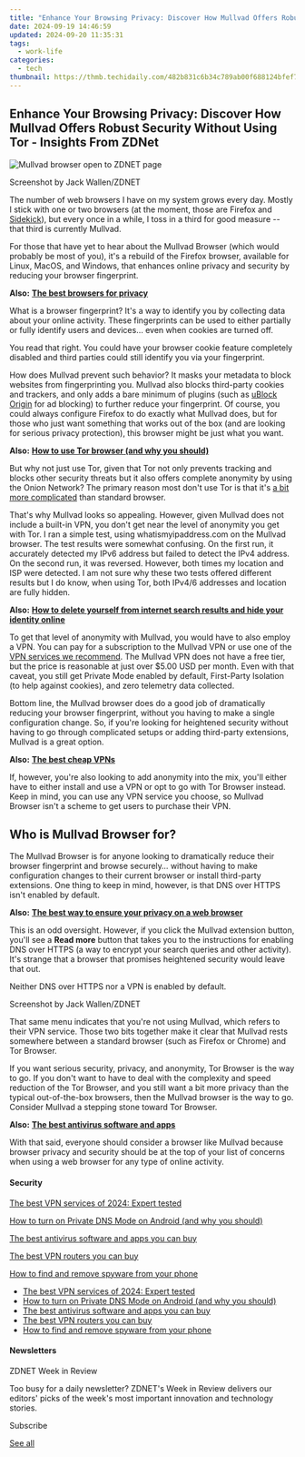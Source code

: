 ```yaml
---
title: "Enhance Your Browsing Privacy: Discover How Mullvad Offers Robust Security Without Using Tor - Insights From ZDNet"
date: 2024-09-19 14:46:59
updated: 2024-09-20 11:35:31
tags:
  - work-life
categories:
  - tech
thumbnail: https://thmb.techidaily.com/482b831c6b34c789ab00f688124bfef762b7175eaa7e3a93f998add3b31aa3c1.jpg
---
```


## Enhance Your Browsing Privacy: Discover How Mullvad Offers Robust Security Without Using Tor - Insights From ZDNet

![Mullvad browser open to ZDNET page](https://www.zdnet.com/a/img/resize/c50ebbd74e20dd48127e179b313d47b559aaa8f4/2023/04/05/9ff36036-7408-439d-953a-34fe0f5b46a0/mullvad.jpg?auto=webp&width=1280)

Screenshot by Jack Wallen/ZDNET

The number of web browsers I have on my system grows every day. Mostly I stick with one or two browsers (at the moment, those are Firefox and [Sidekick](https://www.zdnet.com/home-and-office/work-life/this-might-be-my-new-favorite-web-browser/)), but every once in a while, I toss in a third for good measure -- that third is currently Mullvad.

For those that have yet to hear about the Mullvad Browser (which would probably be most of you), it's a rebuild of the Firefox browser, available for Linux, MacOS, and Windows, that enhances online privacy and security by reducing your browser fingerprint. 

**Also:** [**The best browsers for privacy**](https://www.zdnet.com/article/best-browser-for-privacy/) 

What is a browser fingerprint? It's a way to identify you by collecting data about your online activity. These fingerprints can be used to either partially or fully identify users and devices… even when cookies are turned off.

You read that right. You could have your browser cookie feature completely disabled and third parties could still identify you via your fingerprint.

How does Mullvad prevent such behavior? It masks your metadata to block websites from fingerprinting you. Mullvad also blocks third-party cookies and trackers, and only adds a bare minimum of plugins (such as [uBlock Origin](https://github.com/gorhill/uBlock/) for ad blocking) to further reduce your fingerprint. Of course, you could always configure Firefox to do exactly what Mullvad does, but for those who just want something that works out of the box (and are looking for serious privacy protection), this browser might be just what you want.

**Also:** [**How to use Tor browser (and why you should)**](https://www.zdnet.com/article/how-to-use-tor-browser-and-why-you-should/)

But why not just use Tor, given that Tor not only prevents tracking and blocks other security threats but it also offers complete anonymity by using the Onion Network? The primary reason most don't use Tor is that it's [a bit more complicated](https://www.zdnet.com/article/how-to-use-tor-browser-and-why-you-should/) than standard browser. 

That's why Mullvad looks so appealing. However, given Mullvad does not include a built-in VPN, you don't get near the level of anonymity you get with Tor. I ran a simple test, using whatismyipaddress.com on the Mullvad browser. The test results were somewhat confusing. On the first run, it accurately detected my IPv6 address but failed to detect the IPv4 address. On the second run, it was reversed. However, both times my location and ISP were detected. I am not sure why these two tests offered different results but I do know, when using Tor, both IPv4/6 addresses and location are fully hidden. 

**Also:** [**How to delete yourself from internet search results and hide your identity online**](https://www.zdnet.com/article/how-to-delete-yourself-from-internet-search-results-and-hide-your-identity-online/) 

To get that level of anonymity with Mullvad, you would have to also employ a VPN. You can pay for a subscription to the Mullvad VPN or use one of the [VPN services we recommend](https://www.zdnet.com/article/best-cheap-vpn/). The Mullvad VPN does not have a free tier, but the price is reasonable at just over $5.00 USD per month. Even with that caveat, you still get Private Mode enabled by default, First-Party Isolation (to help against cookies), and zero telemetry data collected. 

Bottom line, the Mullvad browser does do a good job of dramatically reducing your browser fingerprint, without you having to make a single configuration change. So, if you're looking for heightened security without having to go through complicated setups or adding third-party extensions, Mullvad is a great option. 

**Also:** [**The best cheap VPNs**](https://www.zdnet.com/article/best-cheap-vpn/) 

If, however, you're also looking to add anonymity into the mix, you'll either have to either install and use a VPN or opt to go with Tor Browser instead. Keep in mind, you can use any VPN service you choose, so Mullvad Browser isn't a scheme to get users to purchase their VPN.

## Who is Mullvad Browser for?

The Mullvad Browser is for anyone looking to dramatically reduce their browser fingerprint and browse securely… without having to make configuration changes to their current browser or install third-party extensions. One thing to keep in mind, however, is that DNS over HTTPS isn't enabled by default. 

**Also:** [**The best way to ensure your privacy on a web browser**](https://www.zdnet.com/home-and-office/work-life/whats-the-best-way-to-ensure-your-privacy-with-a-web-browser/)

This is an odd oversight. However, if you click the Mullvad extension button, you'll see a **Read more** button that takes you to the instructions for enabling DNS over HTTPS (a way to encrypt your search queries and other activity). It's strange that a browser that promises heightened security would leave that out.

Neither DNS over HTTPS nor a VPN is enabled by default.

Screenshot by Jack Wallen/ZDNET

That same menu indicates that you're not using Mullvad, which refers to their VPN service. Those two bits together make it clear that Mullvad rests somewhere between a standard browser (such as Firefox or Chrome) and Tor Browser. 

If you want serious security, privacy, and anonymity, Tor Browser is the way to go. If you don't want to have to deal with the complexity and speed reduction of the Tor Browser, and you still want a bit more privacy than the typical out-of-the-box browsers, then the Mullvad browser is the way to go. Consider Mullvad a stepping stone toward Tor Browser. 

**Also:** [**The best antivirus software and apps**](https://www.zdnet.com/article/best-antivirus/)

With that said, everyone should consider a browser like Mullvad because browser privacy and security should be at the top of your list of concerns when using a web browser for any type of online activity.

#### Security

[The best VPN services of 2024: Expert tested](https://www.zdnet.com/article/best-vpn/ "The best VPN services of 2024: Expert tested")

[How to turn on Private DNS Mode on Android (and why you should)](https://www.zdnet.com/article/how-to-turn-on-private-dns-mode-on-android-and-why-you-should/ "How to turn on Private DNS Mode on Android (and why you should)")

[The best antivirus software and apps you can buy](https://www.zdnet.com/article/best-antivirus/ "The best antivirus software and apps you can buy")

[The best VPN routers you can buy](https://www.zdnet.com/article/best-vpn-router/ "The best VPN routers you can buy")

[How to find and remove spyware from your phone](https://www.zdnet.com/article/how-to-find-and-remove-spyware-from-your-phone/ "How to find and remove spyware from your phone")

* [The best VPN services of 2024: Expert tested](https://www.zdnet.com/article/best-vpn/ "The best VPN services of 2024: Expert tested")
* [How to turn on Private DNS Mode on Android (and why you should)](https://www.zdnet.com/article/how-to-turn-on-private-dns-mode-on-android-and-why-you-should/ "How to turn on Private DNS Mode on Android (and why you should)")
* [The best antivirus software and apps you can buy](https://www.zdnet.com/article/best-antivirus/ "The best antivirus software and apps you can buy")
* [The best VPN routers you can buy](https://www.zdnet.com/article/best-vpn-router/ "The best VPN routers you can buy")
* [How to find and remove spyware from your phone](https://www.zdnet.com/article/how-to-find-and-remove-spyware-from-your-phone/ "How to find and remove spyware from your phone")

#### Newsletters

ZDNET Week in Review

Too busy for a daily newsletter? ZDNET's Week in Review delivers our editors' picks of the week's most important innovation and technology stories.

 Subscribe

[See all](https://www.zdnet.com/newsletters/)

<ins class="adsbygoogle"
     style="display:block"
     data-ad-format="autorelaxed"
     data-ad-client="ca-pub-7571918770474297"
     data-ad-slot="1223367746"></ins>



<ins class="adsbygoogle"
     style="display:block"
     data-ad-client="ca-pub-7571918770474297"
     data-ad-slot="8358498916"
     data-ad-format="auto"
     data-full-width-responsive="true"></ins>
